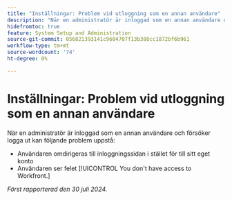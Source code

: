 ```yaml
---
title: "Inställningar: Problem vid utloggning som en annan användare"
description: "När en administratör är inloggad som en annan användare och försöker logga ut kan problem uppstå."
hidefromtoc: true
feature: System Setup and Administration
source-git-commit: 056821393141c9604707f13b388cc1872bf6b961
workflow-type: tm+mt
source-wordcount: '74'
ht-degree: 0%

---
```



# Inställningar: Problem vid utloggning som en annan användare

När en administratör är inloggad som en annan användare och försöker logga ut kan följande problem uppstå:

* Användaren omdirigeras till inloggningssidan i stället för till sitt eget konto
* Användaren ser felet [!UICONTROL You don't have access to Workfront.]

_Först rapporterad den 30 juli 2024._
